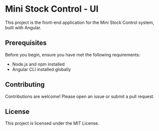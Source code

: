 # Mini Stock Control - UI

This project is the front-end application for the Mini Stock Control system, built with Angular.

## Prerequisites

Before you begin, ensure you have met the following requirements:
- Node.js and npm installed
- Angular CLI installed globally

## Contributing

Contributions are welcome! Please open an issue or submit a pull request.

## License

This project is licensed under the MIT License.
